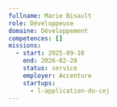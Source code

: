 ```yaml
---
fullname: Marie Bisault
role: Développeuse
domaine: Développement
competences: []
missions:
  - start: 2025-09-10
    end: 2026-02-28
    status: service
    employer: Accenture
    startups:
      - l-application-du-cej
---
```

